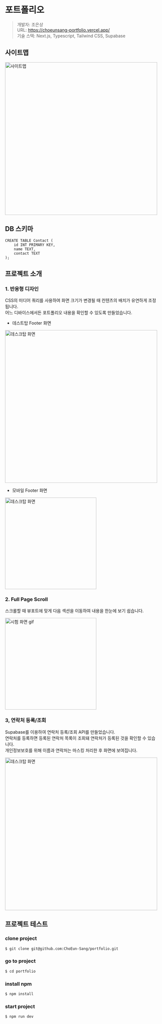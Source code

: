 # 포트폴리오
> 개발자: 조은상 \
> URL: https://choeunsang-portfolio.vercel.app/ \
> 기술 스택: Next.js, Typescript, Tailwind CSS, Supabase


## 사이트맵
<img width="500" alt="사이트맵" src="https://github.com/ChoEun-Sang/portfolio/assets/128155681/19f14ade-5670-4edb-9fa3-df504949ac63">

## DB 스키마
```
CREATE TABLE Contact (
    id INT PRIMARY KEY,
    name TEXT,
    contact TEXT
);
```

## 프로젝트 소개

### 1. 반응형 디자인
CSS의 미디어 쿼리를 사용하여 화면 크기가 변경될 때 컨텐츠의 배치가 유연하게 조정됩니다.  \
어느 디바이스에서든 포트폴리오 내용을 확인할 수 있도록 만들었습니다.

- 데스트탑 Footer 화면

<img width="500" alt="데스크탑 화면" src="https://github.com/ChoEun-Sang/portfolio/assets/128155681/0d3d5bb6-2a70-44a0-9315-2d5b927795216">

<br/>

- 모바일 Footer 화면
  
<img width="300" alt="데스크탑 화면" src="https://github.com/ChoEun-Sang/portfolio/assets/128155681/423ff7b0-25f7-4857-9076-8a8e21bddbaf">

### 2. Full Page Scroll
스크롤할 때 뷰포트에 맞게 다음 섹션을 이동하여 내용을 한눈에 보기 쉽습니다.

<img src="https://github.com/ChoEun-Sang/portfolio/assets/128155681/dc1e72d7-8d00-44b6-88bb-3f144c0660b6" alt="시험 화면 gif" width="300">

### 3, 연락처 등록/조회
Supabase를 이용하여 연락처 등록/조회 API를 만들었습니다. \
연락처를 등록하면 등록된 연락처 목록이 조회돼 연락처가 등록된 것을 확인할 수 있습니다. \
개인정보보호를 위해 이름과 연락처는 마스킹 처리한 후 화면에 보여집니다. 

<img width="500" alt="데스크탑 화면" src="https://github.com/ChoEun-Sang/portfolio/assets/128155681/7482034c-240b-4251-89c7-1760621a2c1d">

## 프로젝트 테스트

### clone project

```bash
$ git clone git@github.com:ChoEun-Sang/portfolio.git
```

### go to project
```bash
$ cd portfolio
```
### install npm
```bash
$ npm install
```
### start project
```bash
$ npm run dev
```
